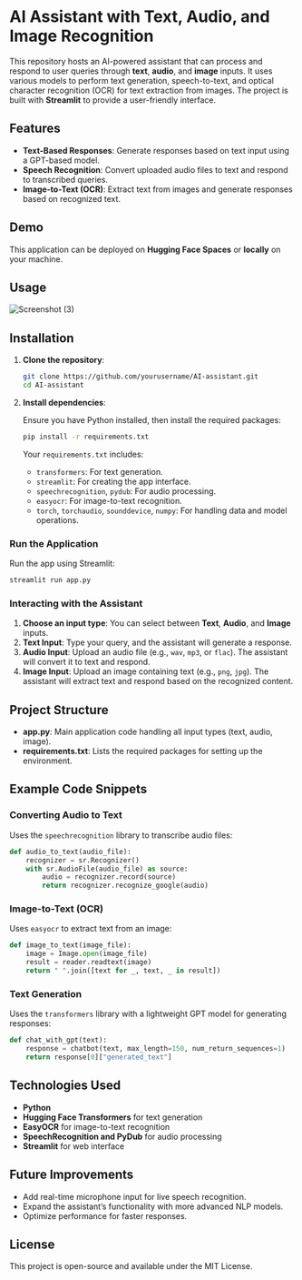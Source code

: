 
# AI Assistant with Text, Audio, and Image Recognition

This repository hosts an AI-powered assistant that can process and respond to user queries through **text**, **audio**, and **image** inputs. It uses various models to perform text generation, speech-to-text, and optical character recognition (OCR) for text extraction from images. The project is built with **Streamlit** to provide a user-friendly interface.

## Features

- **Text-Based Responses**: Generate responses based on text input using a GPT-based model.
- **Speech Recognition**: Convert uploaded audio files to text and respond to transcribed queries.
- **Image-to-Text (OCR)**: Extract text from images and generate responses based on recognized text.

## Demo

This application can be deployed on **Hugging Face Spaces** or **locally** on your machine.

## Usage
![Screenshot (3)](https://github.com/user-attachments/assets/93e10310-29db-4445-975f-a918e956ab78)

## Installation

1. **Clone the repository**:
   ```bash
   git clone https://github.com/yourusername/AI-assistant.git
   cd AI-assistant
   ```

2. **Install dependencies**:

   Ensure you have Python installed, then install the required packages:
   ```bash
   pip install -r requirements.txt
   ```

   Your `requirements.txt` includes:
   - `transformers`: For text generation.
   - `streamlit`: For creating the app interface.
   - `speechrecognition`, `pydub`: For audio processing.
   - `easyocr`: For image-to-text recognition.
   - `torch`, `torchaudio`, `sounddevice`, `numpy`: For handling data and model operations.


### Run the Application
Run the app using Streamlit:
```bash
streamlit run app.py
```

### Interacting with the Assistant
1. **Choose an input type**: You can select between **Text**, **Audio**, and **Image** inputs.
2. **Text Input**: Type your query, and the assistant will generate a response.
3. **Audio Input**: Upload an audio file (e.g., `wav`, `mp3`, or `flac`). The assistant will convert it to text and respond.
4. **Image Input**: Upload an image containing text (e.g., `png`, `jpg`). The assistant will extract text and respond based on the recognized content.

## Project Structure

- **app.py**: Main application code handling all input types (text, audio, image).
- **requirements.txt**: Lists the required packages for setting up the environment.

## Example Code Snippets

### Converting Audio to Text
Uses the `speechrecognition` library to transcribe audio files:
```python
def audio_to_text(audio_file):
    recognizer = sr.Recognizer()
    with sr.AudioFile(audio_file) as source:
        audio = recognizer.record(source)
        return recognizer.recognize_google(audio)
```

### Image-to-Text (OCR)
Uses `easyocr` to extract text from an image:
```python
def image_to_text(image_file):
    image = Image.open(image_file)
    result = reader.readtext(image)
    return " ".join([text for _, text, _ in result])
```

### Text Generation
Uses the `transformers` library with a lightweight GPT model for generating responses:
```python
def chat_with_gpt(text):
    response = chatbot(text, max_length=150, num_return_sequences=1)
    return response[0]["generated_text"]
```

## Technologies Used

- **Python**
- **Hugging Face Transformers** for text generation
- **EasyOCR** for image-to-text recognition
- **SpeechRecognition and PyDub** for audio processing
- **Streamlit** for web interface

## Future Improvements

- Add real-time microphone input for live speech recognition.
- Expand the assistant’s functionality with more advanced NLP models.
- Optimize performance for faster responses.

## License

This project is open-source and available under the MIT License.
